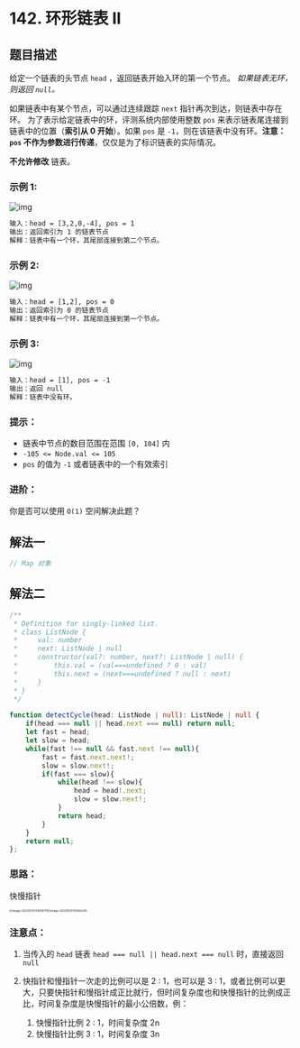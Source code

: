# 142. 环形链表 II

## 题目描述

给定一个链表的头节点  `head` ，返回链表开始入环的第一个节点。 *如果链表无环，则返回 `null`。*

如果链表中有某个节点，可以通过连续跟踪 `next` 指针再次到达，则链表中存在环。 为了表示给定链表中的环，评测系统内部使用整数 `pos` 来表示链表尾连接到链表中的位置（**索引从 0 开始**）。如果 `pos` 是 `-1`，则在该链表中没有环。**注意：`pos` 不作为参数进行传递**，仅仅是为了标识链表的实际情况。

**不允许修改** 链表。

### 示例 1:

![img](https://images-1305186932.cos.ap-beijing.myqcloud.com/images/202305151333723.png)

```txt
输入：head = [3,2,0,-4], pos = 1
输出：返回索引为 1 的链表节点
解释：链表中有一个环，其尾部连接到第二个节点。
```

### 示例 2:

![img](https://images-1305186932.cos.ap-beijing.myqcloud.com/images/202305151333508.png)

```txt
输入：head = [1,2], pos = 0
输出：返回索引为 0 的链表节点
解释：链表中有一个环，其尾部连接到第一个节点。
```

### 示例 3:

![img](https://images-1305186932.cos.ap-beijing.myqcloud.com/images/202305151334134.png)

```txt
输入：head = [1], pos = -1
输出：返回 null
解释：链表中没有环。
```

### 提示：

-   链表中节点的数目范围在范围 `[0, 104]` 内
-   `-105 <= Node.val <= 105`
-   `pos` 的值为 `-1` 或者链表中的一个有效索引

### 进阶：

你是否可以使用 `O(1)` 空间解决此题？



## 解法一

```typescript
// Map 对象
```

## 解法二

```typescript
/**
 * Definition for singly-linked list.
 * class ListNode {
 *     val: number
 *     next: ListNode | null
 *     constructor(val?: number, next?: ListNode | null) {
 *         this.val = (val===undefined ? 0 : val)
 *         this.next = (next===undefined ? null : next)
 *     }
 * }
 */

function detectCycle(head: ListNode | null): ListNode | null {
    if(head === null || head.next === null) return null;
    let fast = head;
    let slow = head;
    while(fast !== null && fast.next !== null){
        fast = fast.next.next!;
        slow = slow.next!;
        if(fast === slow){
            while(head !== slow){
                head = head!.next;
                slow = slow.next!;
            }
            return head;
        }
    }
    return null;
};
```

### 思路：

快慢指针

<img src="https://images-1305186932.cos.ap-beijing.myqcloud.com/images/202305151358204.png" alt="image-20230515135819171" style="zoom:35%;" /><img src="https://images-1305186932.cos.ap-beijing.myqcloud.com/images/202305151356462.png" alt="image-20230515135656425" style="zoom:35%;" />

### 注意点：

1.   当传入的 `head` 链表 `head === null || head.next === null` 时，直接返回 `null` 

2.   快指针和慢指针一次走的比例可以是 2 : 1，也可以是 3 : 1，或者比例可以更大，只要快指针和慢指针成正比就行，但时间复杂度也和快慢指针的比例成正比，时间复杂度是快慢指针的最小公倍数，例：
     1.   快慢指针比例 2 : 1，时间复杂度 2n
     2.   快慢指针比例 3 : 1，时间复杂度 3n
